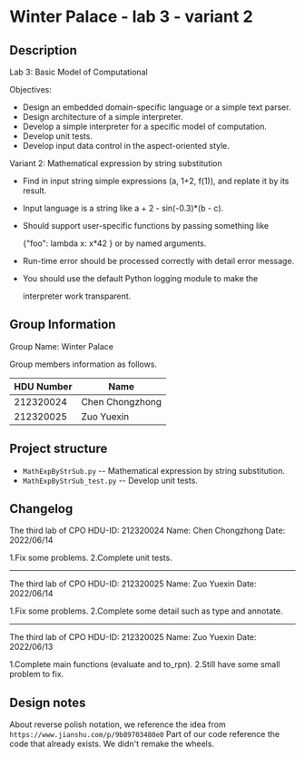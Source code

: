 # Winter Palace - lab 3 - variant 2

## Description

Lab 3:  Basic Model of Computational

Objectives:

* Design an embedded domain-specific language or a simple text parser.
* Design architecture of a simple interpreter.
* Develop a simple interpreter for a specific model of computation.
* Develop unit tests.
* Develop input data control in the aspect-oriented style.

Variant 2:  Mathematical expression by string substitution

* Find in input string simple expressions (a, 1+2, f(1)), and replate it by its result.

* Input language is a string like a + 2 - sin(-0.3)*(b - c).

* Should support user-specific functions by passing something like

   {"foo": lambda x: x*42 } or by named arguments.

* Run-time error should be processed correctly with detail error message.

* You should use the default Python logging module to make the

  interpreter work transparent.

## Group Information

Group Name: Winter Palace

Group members information as follows.

| HDU Number | Name            |
| ---------- | --------------- |
| 212320024  | Chen Chongzhong |
| 212320025  | Zuo Yuexin      |

## Project structure

* `MathExpByStrSub.py` -- Mathematical expression by string substitution.
* `MathExpByStrSub_test.py` -- Develop unit tests.

## Changelog

The third lab of CPO
HDU-ID: 212320024
Name: Chen Chongzhong
Date: 2022/06/14

1.Fix some problems.
2.Complete unit tests.

---

The third lab of CPO
HDU-ID: 212320025
Name: Zuo Yuexin
Date: 2022/06/14

1.Fix some problems.
2.Complete some detail such as type and annotate.

---

The third lab of CPO
HDU-ID: 212320025
Name: Zuo Yuexin
Date: 2022/06/13

1.Complete main functions (evaluate and to_rpn).
2.Still have some small problem to fix.

## Design notes

About reverse polish notation, we reference the idea from
`https://www.jianshu.com/p/9b89703480e0`
Part of our code reference the code that already exists.
We didn't remake the wheels.
